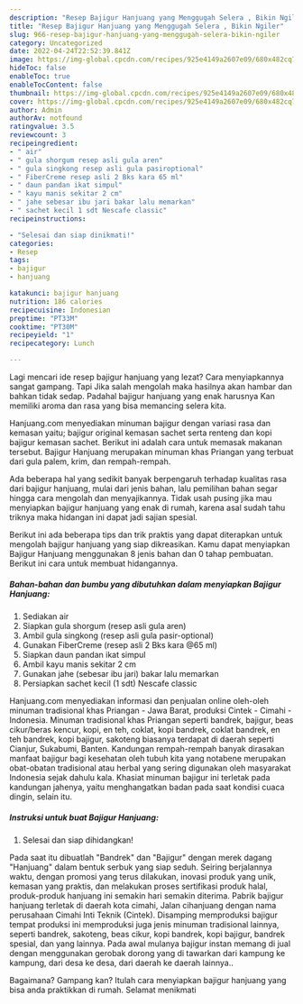```yaml
---
description: "Resep Bajigur Hanjuang yang Menggugah Selera , Bikin Ngiler"
title: "Resep Bajigur Hanjuang yang Menggugah Selera , Bikin Ngiler"
slug: 966-resep-bajigur-hanjuang-yang-menggugah-selera-bikin-ngiler
category: Uncategorized
date: 2022-04-24T22:52:39.841Z
image: https://img-global.cpcdn.com/recipes/925e4149a2607e09/680x482cq70/bajigur-hanjuang-foto-resep-utama.jpg
hideToc: false
enableToc: true
enableTocContent: false
thumbnail: https://img-global.cpcdn.com/recipes/925e4149a2607e09/680x482cq70/bajigur-hanjuang-foto-resep-utama.jpg
cover: https://img-global.cpcdn.com/recipes/925e4149a2607e09/680x482cq70/bajigur-hanjuang-foto-resep-utama.jpg
author: Admin
authorAv: notfound
ratingvalue: 3.5
reviewcount: 3
recipeingredient:
- " air"
- " gula shorgum resep asli gula aren"
- " gula singkong resep asli gula pasiroptional"
- " FiberCreme resep asli 2 Bks kara 65 ml"
- " daun pandan ikat simpul"
- " kayu manis sekitar 2 cm"
- " jahe sebesar ibu jari bakar lalu memarkan"
- " sachet kecil 1 sdt Nescafe classic"
recipeinstructions:

- "Selesai dan siap dinikmati!"
categories:
- Resep
tags:
- bajigur
- hanjuang

katakunci: bajigur hanjuang 
nutrition: 186 calories
recipecuisine: Indonesian
preptime: "PT33M"
cooktime: "PT30M"
recipeyield: "1"
recipecategory: Lunch

---
```



Lagi mencari ide resep bajigur hanjuang yang lezat? Cara menyiapkannya sangat gampang. Tapi Jika salah mengolah maka hasilnya akan hambar dan bahkan tidak sedap. Padahal bajigur hanjuang yang enak harusnya Kan memiliki aroma dan rasa yang bisa memancing selera kita.


Hanjuang.com menyediakan minuman bajigur dengan variasi rasa dan kemasan yaitu; bajigur original kemasan sachet serta renteng dan kopi bajigur kemasan sachet. Berikut ini adalah cara untuk memasak makanan tersebut. Bajigur Hanjuang merupakan minuman khas Priangan yang terbuat dari gula palem, krim, dan rempah-rempah.

Ada beberapa hal yang sedikit banyak berpengaruh terhadap kualitas rasa dari bajigur hanjuang, mulai dari jenis bahan, lalu pemilihan bahan segar hingga cara mengolah dan menyajikannya. Tidak usah pusing jika mau menyiapkan bajigur hanjuang yang enak di rumah, karena asal sudah tahu triknya maka hidangan ini dapat jadi sajian spesial.


Berikut ini ada beberapa tips dan trik praktis yang dapat diterapkan untuk mengolah bajigur hanjuang yang siap dikreasikan. Kamu dapat menyiapkan Bajigur Hanjuang menggunakan 8 jenis bahan dan 0 tahap pembuatan. Berikut ini cara untuk membuat hidangannya.

<!--inarticleads1-->

##### Bahan-bahan dan bumbu yang dibutuhkan dalam menyiapkan Bajigur Hanjuang:

1. Sediakan  air
1. Siapkan  gula shorgum (resep asli gula aren)
1. Ambil  gula singkong (resep asli gula pasir-optional)
1. Gunakan  FiberCreme (resep asli 2 Bks kara @65 ml)
1. Siapkan  daun pandan ikat simpul
1. Ambil  kayu manis sekitar 2 cm
1. Gunakan  jahe (sebesar ibu jari) bakar lalu memarkan
1. Persiapkan  sachet kecil (1 sdt) Nescafe classic


Hanjuang.com menyediakan informasi dan penjualan online oleh-oleh minuman tradisional khas Priangan - Jawa Barat, produksi Cintek - Cimahi - Indonesia. Minuman tradisional khas Priangan seperti bandrek, bajigur, beas cikur/beras kencur, kopi, en teh, coklat, kopi bandrek, coklat bandrek, en teh bandrek, kopi bajigur, sakoteng biasanya terdapat di daerah seperti Cianjur, Sukabumi, Banten. Kandungan rempah-rempah banyak dirasakan manfaat bajigur bagi kesehatan oleh tubuh kita yang notabene merupakan obat-obatan tradisional atau herbal yang sering digunakan oleh masyarakat Indonesia sejak dahulu kala. Khasiat minuman bajigur ini terletak pada kandungan jahenya, yaitu menghangatkan badan pada saat kondisi cuaca dingin, selain itu. 

<!--inarticleads2-->

##### Instruksi untuk buat Bajigur Hanjuang:


1. Selesai dan siap dihidangkan!

Pada saat itu dibuatlah &#34;Bandrek&#34; dan &#34;Bajigur&#34; dengan merek dagang &#34;Hanjuang&#34; dalam bentuk serbuk yang siap seduh. Seiring berjalannya waktu, dengan promosi yang terus dilakukan, inovasi produk yang unik, kemasan yang praktis, dan melakukan proses sertifikasi produk halal, produk-produk hanjuang ini semakin hari semakin diterima. Pabrik bajigur hanjuang terletak di daerah kota cimahi, Jalan cihanjuang dengan nama perusahaan Cimahi Inti Teknik (Cintek). Disamping memproduksi bajigur tempat produksi ini memproduksi juga jenis minuman tradisional lainnya, seperti bandrek, sakoteng, beas cikur, kopi bandrek, kopi bajigur, bandrek spesial, dan yang lainnya. Pada awal mulanya bajigur instan memang di jual dengan menggunakan gerobak dorong yang di tawarkan dari kampung ke kampung, dari desa ke desa, dari daerah ke daerah lainnya.. 

Bagaimana? Gampang kan? Itulah cara menyiapkan bajigur hanjuang yang bisa anda praktikkan di rumah. Selamat menikmati
